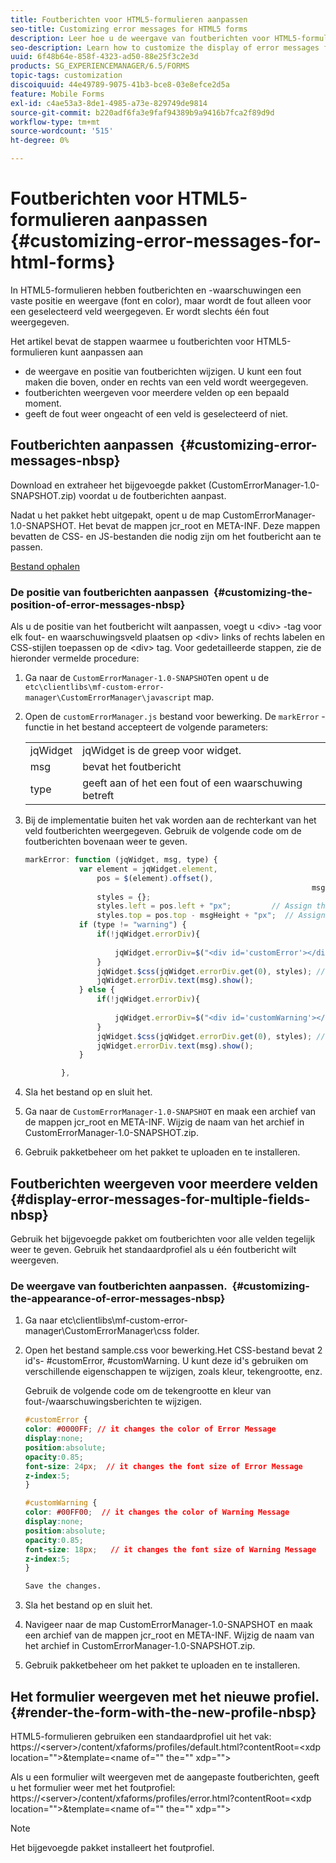 ```yaml
---
title: Foutberichten voor HTML5-formulieren aanpassen
seo-title: Customizing error messages for HTML5 forms
description: Leer hoe u de weergave van foutberichten voor HTML5-formulieren kunt aanpassen, inclusief hoe u de positie en weergave van deze formulieren kunt wijzigen.
seo-description: Learn how to customize the display of error messages for HTML5 forms including how to change their position and appearance.
uuid: 6f48b64e-858f-4323-ad50-88e25f3c2e3d
products: SG_EXPERIENCEMANAGER/6.5/FORMS
topic-tags: customization
discoiquuid: 44e49789-9075-41b3-bce8-03e8efce2d5a
feature: Mobile Forms
exl-id: c4ae53a3-8de1-4985-a73e-829749de9814
source-git-commit: b220adf6fa3e9faf94389b9a9416b7fca2f89d9d
workflow-type: tm+mt
source-wordcount: '515'
ht-degree: 0%

---
```


# Foutberichten voor HTML5-formulieren aanpassen {#customizing-error-messages-for-html-forms}

In HTML5-formulieren hebben foutberichten en -waarschuwingen een vaste positie en weergave (font en color), maar wordt de fout alleen voor een geselecteerd veld weergegeven. Er wordt slechts één fout weergegeven.

Het artikel bevat de stappen waarmee u foutberichten voor HTML5-formulieren kunt aanpassen aan

* de weergave en positie van foutberichten wijzigen. U kunt een fout maken die boven, onder en rechts van een veld wordt weergegeven.
* foutberichten weergeven voor meerdere velden op een bepaald moment.
* geeft de fout weer ongeacht of een veld is geselecteerd of niet.

## Foutberichten aanpassen  {#customizing-error-messages-nbsp}

Download en extraheer het bijgevoegde pakket (CustomErrorManager-1.0-SNAPSHOT.zip) voordat u de foutberichten aanpast.

Nadat u het pakket hebt uitgepakt, opent u de map CustomErrorManager-1.0-SNAPSHOT. Het bevat de mappen jcr_root en META-INF. Deze mappen bevatten de CSS- en JS-bestanden die nodig zijn om het foutbericht aan te passen.

[Bestand ophalen](assets/customerrormanager-1.0-snapshot.zip)

### De positie van foutberichten aanpassen  {#customizing-the-position-of-error-messages-nbsp}

Als u de positie van het foutbericht wilt aanpassen, voegt u &lt;div> -tag voor elk fout- en waarschuwingsveld plaatsen op &lt;div> links of rechts labelen en CSS-stijlen toepassen op de &lt;div> tag. Voor gedetailleerde stappen, zie de hieronder vermelde procedure:

1. Ga naar de `CustomErrorManager-1.0-SNAPSHOT`en opent u de `etc\clientlibs\mf-custom-error-manager\CustomErrorManager\javascript` map.
1. Open de `customErrorManager.js` bestand voor bewerking. De `markError` -functie in het bestand accepteert de volgende parameters:

   |  |  |
   |---|---|
   | jqWidget | jqWidget is de greep voor widget. |
   | msg | bevat het foutbericht |
   | type | geeft aan of het een fout of een waarschuwing betreft |

1. Bij de implementatie buiten het vak worden aan de rechterkant van het veld foutberichten weergegeven. Gebruik de volgende code om de foutberichten bovenaan weer te geven.

   ```javascript
   markError: function (jqWidget, msg, type) {
               var element = jqWidget.element,                                //Gives the div containing widget
                   pos = $(element).offset(),                          //Calculates the position of the div in the view port
                                                                   msgHeight = xfalib.view.util.TextMetrics.measureExtent(msg).height + 5;  //Calculating the height of the Error Message
                   styles = {};
                   styles.left = pos.left + "px";         // Assign the desired left position using pos.left. Here it is calculated for exact left of the field
                   styles.top = pos.top - msgHeight + "px";  // Assign the desired top position using pos.top. Here it is calculated for top of the field
               if (type != "warning") {
                   if(!jqWidget.errorDiv){
                                                                                   //Adding the warning div if it is not present already
                       jqWidget.errorDiv=$("<div id='customError'></div>").appendTo('body');
                   }
                   jqWidget.$css(jqWidget.errorDiv.get(0), styles); // Applying the styles to the warning div
                   jqWidget.errorDiv.text(msg).show();                     //Showing the warning message
               } else {
                   if(!jqWidget.errorDiv){
                                                                                   //Adding the error div if it is not present already
                       jqWidget.errorDiv=$("<div id='customWarning'></div>").appendTo('body');
                   }
                   jqWidget.$css(jqWidget.errorDiv.get(0), styles); // Applying the styles to the error div
                   jqWidget.errorDiv.text(msg).show();                     //Showing the warning message
               }
   
           },
   ```

1. Sla het bestand op en sluit het.
1. Ga naar de `CustomErrorManager-1.0-SNAPSHOT` en maak een archief van de mappen jcr_root en META-INF. Wijzig de naam van het archief in CustomErrorManager-1.0-SNAPSHOT.zip.
1. Gebruik pakketbeheer om het pakket te uploaden en te installeren.

## Foutberichten weergeven voor meerdere velden  {#display-error-messages-for-multiple-fields-nbsp}

Gebruik het bijgevoegde pakket om foutberichten voor alle velden tegelijk weer te geven. Gebruik het standaardprofiel als u één foutbericht wilt weergeven.

### De weergave van foutberichten aanpassen.  {#customizing-the-appearance-of-error-messages-nbsp}

1. Ga naar etc\clientlibs\mf-custom-error-manager\CustomErrorManager\css folder.

1. Open het bestand sample.css voor bewerking.Het CSS-bestand bevat 2 id&#39;s- #customError, #customWarning. U kunt deze id&#39;s gebruiken om verschillende eigenschappen te wijzigen, zoals kleur, tekengrootte, enz.

   Gebruik de volgende code om de tekengrootte en kleur van fout-/waarschuwingsberichten te wijzigen.

   ```css
   #customError {
   color: #0000FF; // it changes the color of Error Message
   display:none;
   position:absolute;
   opacity:0.85;
   font-size: 24px;  // it changes the font size of Error Message
   z-index:5;
   }
   
   #customWarning {
   color: #00FF00;  // it changes the color of Warning Message
   display:none;
   position:absolute;
   opacity:0.85;
   font-size: 18px;   // it changes the font size of Warning Message
   z-index:5;
   }
   
   Save the changes.
   ```

1. Sla het bestand op en sluit het.
1. Navigeer naar de map CustomErrorManager-1.0-SNAPSHOT en maak een archief van de mappen jcr_root en META-INF. Wijzig de naam van het archief in CustomErrorManager-1.0-SNAPSHOT.zip.
1. Gebruik pakketbeheer om het pakket te uploaden en te installeren.

## Het formulier weergeven met het nieuwe profiel.  {#render-the-form-with-the-new-profile-nbsp}

HTML5-formulieren gebruiken een standaardprofiel uit het vak: https://&lt;server>/content/xfaforms/profiles/default.html?contentRoot=&lt;xdp location=&quot;&quot;>&amp;template=&lt;name of=&quot;&quot; the=&quot;&quot; xdp=&quot;&quot;>

Als u een formulier wilt weergeven met de aangepaste foutberichten, geeft u het formulier weer met het foutprofiel: https://&lt;server>/content/xfaforms/profiles/error.html?contentRoot=&lt;xdp location=&quot;&quot;>&amp;template=&lt;name of=&quot;&quot; the=&quot;&quot; xdp=&quot;&quot;>

>[!NOTE]
>
>Het bijgevoegde pakket installeert het foutprofiel.
